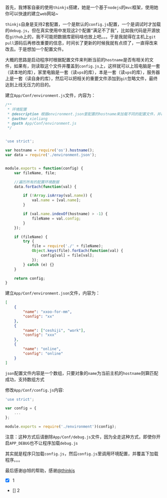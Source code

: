 首先，我博客自豪的使用`thinkjs`搭建，她是一个基于`nodejs`的`mvc`框架，使用她你可以快速的建立`web`网站~

`thinkjs`自身是支持2套配置，一个是默认的`config.js`配置，一个是调试时才加载的`debug.js`，但在真实使用中发现这2个配置“满足不了我”，比如我代码是开源放在`github`上的，我不可能把数据库密码啥也放上吧。。。于是我就得在主机上`git pull`源码后再修改重要的信息，时间长了更新的时候我就有点烦了，一直得改来改去。于是想加一个配置文件。

大概的思路是启动程序时根据配置文件来判断当前的`hostname`是否有相关的文件，如果有，则读取这个文件并覆盖到`config.js`上，这样就可以上班电脑是一套（读本地的库），家里电脑是一套（读`vps`的库），本是一套（读`vps`的库），服务器上是一套（读自身的库），然后可以把相关的重要文件添加到`git`忽略文件，最终达到上线无压力的目的。

建立`App/Conf/environment.js`文件，内容为：

```js
/**
 * 环境配置
 * @description 根据environment.json里配置的hostname来加载不同的配置文件，并覆盖传来的参数，注意加载的配置文件是基于当前路径下的
 * @author xieliang
 * @path App/Conf/environment.js
 */


'use strict';

var hostname = require('os').hostname();
var data = require('./environment.json');


module.exports = function(config) {
    var fileName, file;

    //遍历所有的配置环境数据
    data.forEach(function(val) {

        if (!Array.isArray(val.name)) {
            val.name = [val.name];
        }

        if (val.name.indexOf(hostname) > -1) {
            fileName = val.config;
        }
    });

    if (fileName) {
        try {
            file = require('./' + fileName);
            Object.keys(file).forEach(function(val) {
                config[val] = file[val];
            });
        } catch (e) {}
    }

    return config;
}
```
建立`App/Conf/environment.json`文件，内容为：
```json
[
    {
        "name": "xxoo-for-mm",
        "config": "xx"
    },
    {
        "name": ["ceshiji", "work"],
        "config": "xxx"
    },
    {
        "name": "online",
        "config": "online"
    }
]
```

`json`配置文件内容是一个数组，只要对象的`name`为当前主机的`hostname`则算匹配成功，支持数组方式

修改`App/Conf/config.js`内容:

```js
'use strict';

var config = {
    ...
};

module.exports = require('./environment')(config);
```
注意：这种方式后请删除`App/Conf/debug.js`文件，因为全走这种方式，即使你开启`APP_DEBUG`也不让程序加载`debug.js`

其实就是程序只加载`config.js`，然后`config.js`里调用环境配置，并覆盖下加载程序。。。

最后感谢@旭的帮助，感谢[@thinkjs](http://thinkjs.org)

- [x] 1
- [] 2